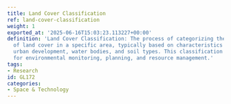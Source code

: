 ```yaml
---
title: Land Cover Classification
ref: land-cover-classification
weight: 1
exported_at: '2025-06-16T15:03:23.113227+00:00'
definition: 'Land Cover Classification: The process of categorizing the various types
  of land cover in a specific area, typically based on characteristics such as vegetation,
  urban development, water bodies, and soil types. This classification is essential
  for environmental monitoring, planning, and resource management.'
tags:
- Research
id: GL172
categories:
- Space & Technology
---
```


